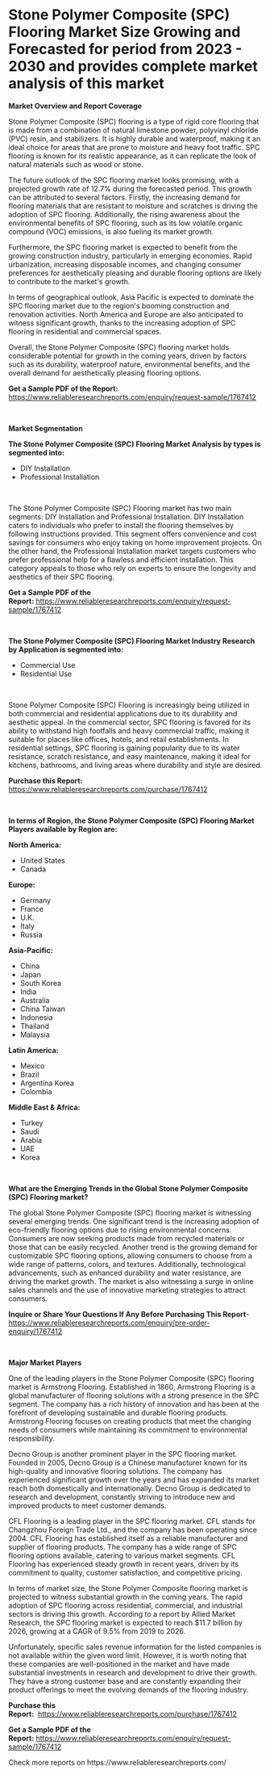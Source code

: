<p><h1>Stone Polymer Composite (SPC) Flooring Market Size Growing and Forecasted for period from 2023 - 2030 and provides complete market analysis of this market</h1></p><p><strong>Market Overview and Report Coverage</strong></p>
<p><p>Stone Polymer Composite (SPC) flooring is a type of rigid core flooring that is made from a combination of natural limestone powder, polyvinyl chloride (PVC) resin, and stabilizers. It is highly durable and waterproof, making it an ideal choice for areas that are prone to moisture and heavy foot traffic. SPC flooring is known for its realistic appearance, as it can replicate the look of natural materials such as wood or stone.</p><p>The future outlook of the SPC flooring market looks promising, with a projected growth rate of 12.7% during the forecasted period. This growth can be attributed to several factors. Firstly, the increasing demand for flooring materials that are resistant to moisture and scratches is driving the adoption of SPC flooring. Additionally, the rising awareness about the environmental benefits of SPC flooring, such as its low volatile organic compound (VOC) emissions, is also fueling its market growth.</p><p>Furthermore, the SPC flooring market is expected to benefit from the growing construction industry, particularly in emerging economies. Rapid urbanization, increasing disposable incomes, and changing consumer preferences for aesthetically pleasing and durable flooring options are likely to contribute to the market's growth.</p><p>In terms of geographical outlook, Asia Pacific is expected to dominate the SPC flooring market due to the region's booming construction and renovation activities. North America and Europe are also anticipated to witness significant growth, thanks to the increasing adoption of SPC flooring in residential and commercial spaces.</p><p>Overall, the Stone Polymer Composite (SPC) flooring market holds considerable potential for growth in the coming years, driven by factors such as its durability, waterproof nature, environmental benefits, and the overall demand for aesthetically pleasing flooring options.</p></p>
<p><strong>Get a Sample PDF of the Report:</strong> <a href="https://www.reliableresearchreports.com/enquiry/request-sample/1767412">https://www.reliableresearchreports.com/enquiry/request-sample/1767412</a></p>
<p>&nbsp;</p>
<p><strong>Market Segmentation</strong></p>
<p><strong>The Stone Polymer Composite (SPC) Flooring Market Analysis by types is segmented into:</strong></p>
<p><ul><li>DIY Installation</li><li>Professional Installation</li></ul></p>
<p>&nbsp;</p>
<p><p>The Stone Polymer Composite (SPC) Flooring market has two main segments: DIY Installation and Professional Installation. DIY Installation caters to individuals who prefer to install the flooring themselves by following instructions provided. This segment offers convenience and cost savings for consumers who enjoy taking on home improvement projects. On the other hand, the Professional Installation market targets customers who prefer professional help for a flawless and efficient installation. This category appeals to those who rely on experts to ensure the longevity and aesthetics of their SPC flooring.</p></p>
<p><strong>Get a Sample PDF of the Report:</strong>&nbsp;<a href="https://www.reliableresearchreports.com/enquiry/request-sample/1767412">https://www.reliableresearchreports.com/enquiry/request-sample/1767412</a></p>
<p>&nbsp;</p>
<p><strong>The Stone Polymer Composite (SPC) Flooring Market Industry Research by Application is segmented into:</strong></p>
<p><ul><li>Commercial Use</li><li>Residential Use</li></ul></p>
<p>&nbsp;</p>
<p><p>Stone Polymer Composite (SPC) Flooring is increasingly being utilized in both commercial and residential applications due to its durability and aesthetic appeal. In the commercial sector, SPC flooring is favored for its ability to withstand high footfalls and heavy commercial traffic, making it suitable for places like offices, hotels, and retail establishments. In residential settings, SPC flooring is gaining popularity due to its water resistance, scratch resistance, and easy maintenance, making it ideal for kitchens, bathrooms, and living areas where durability and style are desired.</p></p>
<p><strong>Purchase this Report:</strong>&nbsp; <a href="https://www.reliableresearchreports.com/purchase/1767412">https://www.reliableresearchreports.com/purchase/1767412</a></p>
<p>&nbsp;</p>
<p><strong>In terms of Region, the Stone Polymer Composite (SPC) Flooring Market Players available by Region are:</strong></p>
<p>
    <p> <strong> North America: </strong>
        <ul>
            <li>United States</li>
            <li>Canada</li>
        </ul>
        </p> 
    <p> <strong> Europe: </strong>
        <ul>
            <li>Germany</li>
            <li>France</li>
            <li>U.K.</li>
            <li>Italy</li>
            <li>Russia</li>
        </ul>
        </p> 
    <p> <strong> Asia-Pacific: </strong>
        <ul>
            <li>China</li>
            <li>Japan</li>
            <li>South Korea</li>
            <li>India</li>
            <li>Australia</li>
            <li>China Taiwan</li>
            <li>Indonesia</li>
            <li>Thailand</li>
            <li>Malaysia</li>
        </ul>
        </p> 
    <p> <strong> Latin America: </strong>
        <ul>
            <li>Mexico</li>
            <li>Brazil</li>
            <li>Argentina Korea</li>
            <li>Colombia</li>
        </ul>
        </p> 
    <p> <strong> Middle East & Africa: </strong>
        <ul>
            <li>Turkey</li>
            <li>Saudi</li>
            <li>Arabia</li>
            <li>UAE</li>
            <li>Korea</li>
        </ul>
    </p>
    </p>
<p>&nbsp;</p>
<p><strong>What are the Emerging Trends in the Global Stone Polymer Composite (SPC) Flooring market?</strong></p>
<p><p>The global Stone Polymer Composite (SPC) flooring market is witnessing several emerging trends. One significant trend is the increasing adoption of eco-friendly flooring options due to rising environmental concerns. Consumers are now seeking products made from recycled materials or those that can be easily recycled. Another trend is the growing demand for customizable SPC flooring options, allowing consumers to choose from a wide range of patterns, colors, and textures. Additionally, technological advancements, such as enhanced durability and water resistance, are driving the market growth. The market is also witnessing a surge in online sales channels and the use of innovative marketing strategies to attract consumers.</p></p>
<p><strong>Inquire or Share Your Questions If Any Before Purchasing This Report</strong>- <a href="https://www.reliableresearchreports.com/enquiry/pre-order-enquiry/1767412">https://www.reliableresearchreports.com/enquiry/pre-order-enquiry/1767412</a></p>
<p>&nbsp;</p>
<p><strong>Major Market Players</strong></p>
<p><p>One of the leading players in the Stone Polymer Composite (SPC) flooring market is Armstrong Flooring. Established in 1860, Armstrong Flooring is a global manufacturer of flooring solutions with a strong presence in the SPC segment. The company has a rich history of innovation and has been at the forefront of developing sustainable and durable flooring products. Armstrong Flooring focuses on creating products that meet the changing needs of consumers while maintaining its commitment to environmental responsibility.</p><p>Decno Group is another prominent player in the SPC flooring market. Founded in 2005, Decno Group is a Chinese manufacturer known for its high-quality and innovative flooring solutions. The company has experienced significant growth over the years and has expanded its market reach both domestically and internationally. Decno Group is dedicated to research and development, constantly striving to introduce new and improved products to meet customer demands.</p><p>CFL Flooring is a leading player in the SPC flooring market. CFL stands for Changzhou Foreign Trade Ltd., and the company has been operating since 2004. CFL Flooring has established itself as a reliable manufacturer and supplier of flooring products. The company has a wide range of SPC flooring options available, catering to various market segments. CFL Flooring has experienced steady growth in recent years, driven by its commitment to quality, customer satisfaction, and competitive pricing.</p><p>In terms of market size, the Stone Polymer Composite flooring market is projected to witness substantial growth in the coming years. The rapid adoption of SPC flooring across residential, commercial, and industrial sectors is driving this growth. According to a report by Allied Market Research, the SPC flooring market is expected to reach $11.7 billion by 2026, growing at a CAGR of 9.5% from 2019 to 2026.</p><p>Unfortunately, specific sales revenue information for the listed companies is not available within the given word limit. However, it is worth noting that these companies are well-positioned in the market and have made substantial investments in research and development to drive their growth. They have a strong customer base and are constantly expanding their product offerings to meet the evolving demands of the flooring industry.</p></p>
<p><strong>Purchase this Report:</strong>&nbsp;&nbsp;<a href="https://www.reliableresearchreports.com/purchase/1767412">https://www.reliableresearchreports.com/purchase/1767412</a></p>
<p></p>
<p><strong>Get a Sample PDF of the Report:</strong>&nbsp;<a href="https://www.reliableresearchreports.com/enquiry/request-sample/1767412">https://www.reliableresearchreports.com/enquiry/request-sample/1767412</a></p>
<p>Check more reports on https://www.reliableresearchreports.com/</p>